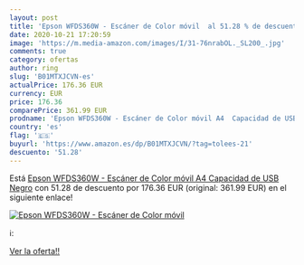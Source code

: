 ```yaml
---
layout: post
title: 'Epson WFDS360W - Escáner de Color móvil  al 51.28 % de descuento'
date: 2020-10-21 17:20:59
image: 'https://m.media-amazon.com/images/I/31-76nrabOL._SL200_.jpg'
comments: true
category: ofertas
author: ring
slug: 'B01MTXJCVN-es'
actualPrice: 176.36 EUR
currency: EUR
price: 176.36
comparePrice: 361.99 EUR
prodname: 'Epson WFDS360W - Escáner de Color móvil A4  Capacidad de USB  Negro'
country: 'es'
flag: '🇪🇸'
buyurl: 'https://www.amazon.es/dp/B01MTXJCVN/?tag=tolees-21'
descuento: '51.28'
---
```


Está [Epson WFDS360W - Escáner de Color móvil A4  Capacidad de USB  Negro](https://www.amazon.es/dp/B01MTXJCVN/?tag=tolees-21) con 51.28 de descuento por 176.36 EUR (original: 361.99 EUR) en el siguiente enlace!

[![Epson WFDS360W - Escáner de Color móvil ](https://m.media-amazon.com/images/I/31-76nrabOL._SL200_.jpg)](https://www.amazon.es/dp/B01MTXJCVN/?tag=tolees-21)

ℹ️:


[Ver la oferta!!](https://www.amazon.es/dp/B01MTXJCVN/?tag=tolees-21)
